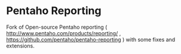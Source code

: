 # Pentaho Reporting #

Fork of Open-source Pentaho reporting ( http://www.pentaho.com/products/reporting/ , https://github.com/pentaho/pentaho-reporting ) with some fixes and extensions.






